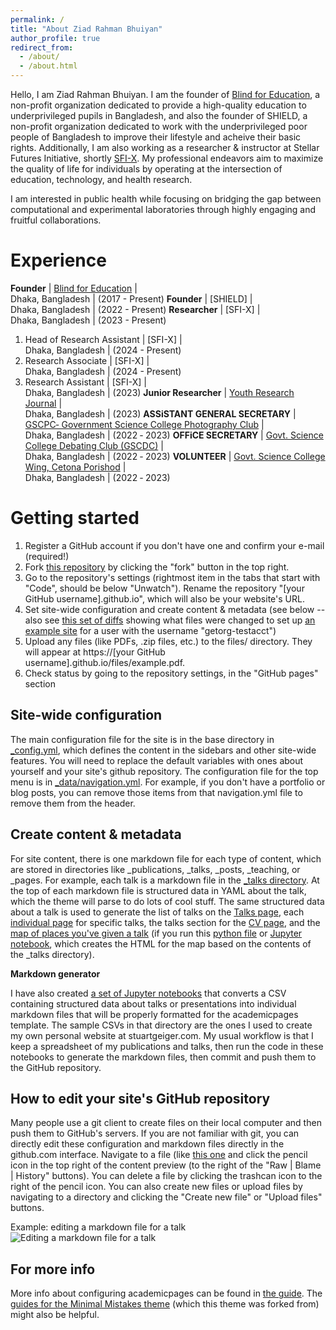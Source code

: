 ```yaml
---
permalink: /
title: "About Ziad Rahman Bhuiyan"
author_profile: true
redirect_from: 
  - /about/
  - /about.html
---
```


Hello, I am Ziad Rahman Bhuiyan. I am the founder of [Blind for Education](https://blindforeducation.wordpress.com/), a non-profit organization dedicated to provide a high-quality education to underprivileged pupils in Bangladesh, and also the founder of SHIELD, a non-profit organization dedicated to work with the underprivileged poor people of Bangladesh to improve their lifestyle and acheive their basic rights. Additionally, I am also working as a researcher & instructor at Stellar Futures Initiative, shortly [SFI-X](https://stellarfuturesinit.wixsite.com/sfi-x). My professional endeavors aim to maximize the quality of life for individuals by operating at the intersection of education, technology, and health research.

I am interested in public health while focusing on bridging the gap between computational and experimental laboratories through highly engaging and fruitful collaborations.


Experience
======
**Founder** | [Blind for Education](https://blindforeducation.wordpress.com/) |<br>Dhaka, Bangladesh | (2017 - Present)
**Founder** | [SHIELD] |<br>Dhaka, Bangladesh | (2022 - Present)
**Researcher** | [SFI-X] |<br>Dhaka, Bangladesh | (2023 - Present)
1. Head of Research Assistant | [SFI-X] |<br>Dhaka, Bangladesh | (2024 - Present)
1. Research Associate | [SFI-X] |<br>Dhaka, Bangladesh | (2024 - Present)
1. Research Assistant | [SFI-X] |<br>Dhaka, Bangladesh | (2023)
**Junior Researcher** | [Youth Research Journal](https://yrjournal.org/) |<br>Dhaka, Bangladesh | (2023)
**ASSiSTANT GENERAL SECRETARY** | [GSCPC‑ Government Science College Photography Club](https://www.facebook.com/GSCPC) |<br>Dhaka, Bangladesh | (2022 ‑ 2023)
**OFFiCE SECRETARY** | [Govt. Science College Debating Club (GSCDC)](https://www.facebook.com/gscdebatingclub) |<br>Dhaka, Bangladesh | (2022 ‑ 2023)
**VOLUNTEER** | [Govt. Science College Wing, Cetona Porishod](https://blindforeducation.wordpress.com/) |<br>Dhaka, Bangladesh | (2022 ‑ 2023)


Getting started
======
1. Register a GitHub account if you don't have one and confirm your e-mail (required!)
1. Fork [this repository](https://github.com/academicpages/academicpages.github.io) by clicking the "fork" button in the top right. 
1. Go to the repository's settings (rightmost item in the tabs that start with "Code", should be below "Unwatch"). Rename the repository "[your GitHub username].github.io", which will also be your website's URL.
1. Set site-wide configuration and create content & metadata (see below -- also see [this set of diffs](http://archive.is/3TPas) showing what files were changed to set up [an example site](https://getorg-testacct.github.io) for a user with the username "getorg-testacct")
1. Upload any files (like PDFs, .zip files, etc.) to the files/ directory. They will appear at https://[your GitHub username].github.io/files/example.pdf.  
1. Check status by going to the repository settings, in the "GitHub pages" section

Site-wide configuration
------
The main configuration file for the site is in the base directory in [_config.yml](https://github.com/academicpages/academicpages.github.io/blob/master/_config.yml), which defines the content in the sidebars and other site-wide features. You will need to replace the default variables with ones about yourself and your site's github repository. The configuration file for the top menu is in [_data/navigation.yml](https://github.com/academicpages/academicpages.github.io/blob/master/_data/navigation.yml). For example, if you don't have a portfolio or blog posts, you can remove those items from that navigation.yml file to remove them from the header. 

Create content & metadata
------
For site content, there is one markdown file for each type of content, which are stored in directories like _publications, _talks, _posts, _teaching, or _pages. For example, each talk is a markdown file in the [_talks directory](https://github.com/academicpages/academicpages.github.io/tree/master/_talks). At the top of each markdown file is structured data in YAML about the talk, which the theme will parse to do lots of cool stuff. The same structured data about a talk is used to generate the list of talks on the [Talks page](https://academicpages.github.io/talks), each [individual page](https://academicpages.github.io/talks/2012-03-01-talk-1) for specific talks, the talks section for the [CV page](https://academicpages.github.io/cv), and the [map of places you've given a talk](https://academicpages.github.io/talkmap.html) (if you run this [python file](https://github.com/academicpages/academicpages.github.io/blob/master/talkmap.py) or [Jupyter notebook](https://github.com/academicpages/academicpages.github.io/blob/master/talkmap.ipynb), which creates the HTML for the map based on the contents of the _talks directory).

**Markdown generator**

I have also created [a set of Jupyter notebooks](https://github.com/academicpages/academicpages.github.io/tree/master/markdown_generator
) that converts a CSV containing structured data about talks or presentations into individual markdown files that will be properly formatted for the academicpages template. The sample CSVs in that directory are the ones I used to create my own personal website at stuartgeiger.com. My usual workflow is that I keep a spreadsheet of my publications and talks, then run the code in these notebooks to generate the markdown files, then commit and push them to the GitHub repository.

How to edit your site's GitHub repository
------
Many people use a git client to create files on their local computer and then push them to GitHub's servers. If you are not familiar with git, you can directly edit these configuration and markdown files directly in the github.com interface. Navigate to a file (like [this one](https://github.com/academicpages/academicpages.github.io/blob/master/_talks/2012-03-01-talk-1.md) and click the pencil icon in the top right of the content preview (to the right of the "Raw | Blame | History" buttons). You can delete a file by clicking the trashcan icon to the right of the pencil icon. You can also create new files or upload files by navigating to a directory and clicking the "Create new file" or "Upload files" buttons. 

Example: editing a markdown file for a talk
![Editing a markdown file for a talk](/images/editing-talk.png)

For more info
------
More info about configuring academicpages can be found in [the guide](https://academicpages.github.io/markdown/). The [guides for the Minimal Mistakes theme](https://mmistakes.github.io/minimal-mistakes/docs/configuration/) (which this theme was forked from) might also be helpful.
